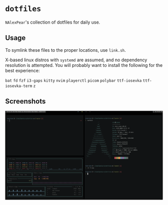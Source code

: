 # `dotfiles`

`NAlexPear`'s collection of dotfiles for daily use.

## Usage

To symlink these files to the proper locations, use `link.sh`.

X-based linux distros with `systemd` are assumed, and no dependency resolution is attempted. You will probably want to install the following for the best experience:

`bat`
`fd`
`fzf`
`i3-gaps`
`kitty`
`nvim`
`playerctl`
`picom`
`polybar`
`ttf-iosevka`
`ttf-iosevka-term`
`z`

## Screenshots

![terminals](./screenshots/2020-12-21-105220_1917x1078_scrot.png)
